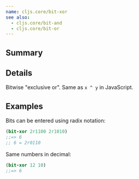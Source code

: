 ```yaml
---
name: cljs.core/bit-xor
see also:
  - cljs.core/bit-and
  - cljs.core/bit-or
---
```


## Summary

## Details

Bitwise "exclusive or". Same as `x ^ y` in JavaScript.

## Examples

Bits can be entered using radix notation:

```clj
(bit-xor 2r1100 2r1010)
;;=> 6
;; 6 = 2r0110
```

Same numbers in decimal:

```clj
(bit-xor 12 10)
;;=> 6
```
